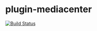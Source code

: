 plugin-mediacenter
==================
[![Build Status](https://travis-ci.org/EQdkpPlus/plugin-mediacenter.svg)](https://travis-ci.org/EQdkpPlus/plugin-mediacenter)

